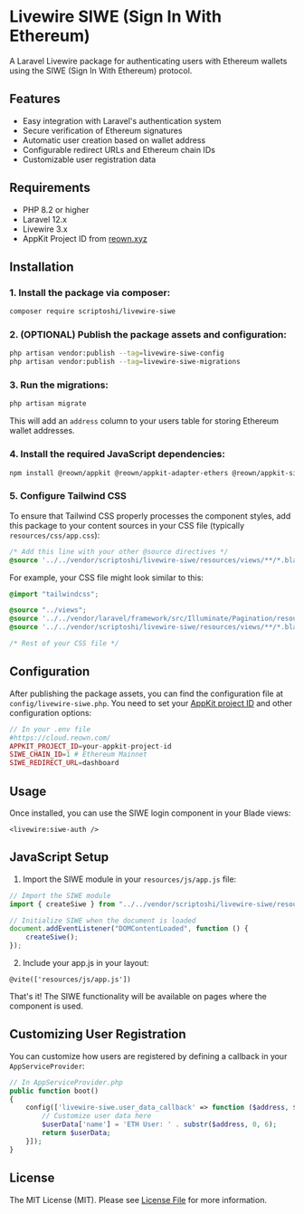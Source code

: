 # Livewire SIWE (Sign In With Ethereum)

A Laravel Livewire package for authenticating users with Ethereum wallets using the SIWE (Sign In With Ethereum) protocol.

## Features

-   Easy integration with Laravel's authentication system
-   Secure verification of Ethereum signatures
-   Automatic user creation based on wallet address
-   Configurable redirect URLs and Ethereum chain IDs
-   Customizable user registration data

## Requirements

-   PHP 8.2 or higher
-   Laravel 12.x
-   Livewire 3.x
-   AppKit Project ID from [reown.xyz](https://reown.xyz)

## Installation

### 1. Install the package via composer:

```bash
composer require scriptoshi/livewire-siwe
```

### 2. (OPTIONAL) Publish the package assets and configuration:

```bash
php artisan vendor:publish --tag=livewire-siwe-config
php artisan vendor:publish --tag=livewire-siwe-migrations
```

### 3. Run the migrations:

```bash
php artisan migrate
```

This will add an `address` column to your users table for storing Ethereum wallet addresses.

### 4. Install the required JavaScript dependencies:

```bash
npm install @reown/appkit @reown/appkit-adapter-ethers @reown/appkit-siwe
```

### 5. Configure Tailwind CSS

To ensure that Tailwind CSS properly processes the component styles, add this package to your content sources in your CSS file (typically `resources/css/app.css`):

```css
/* Add this line with your other @source directives */
@source '../../vendor/scriptoshi/livewire-siwe/resources/views/**/*.blade.php';
```

For example, your CSS file might look similar to this:

```css
@import "tailwindcss";

@source "../views";
@source '../../vendor/laravel/framework/src/Illuminate/Pagination/resources/views/*.blade.php';
@source '../../vendor/scriptoshi/livewire-siwe/resources/views/**/*.blade.php';

/* Rest of your CSS file */
```

## Configuration

After publishing the package assets, you can find the configuration file at `config/livewire-siwe.php`. You need to set your [AppKit project ID](https://cloud.reown.com/) and other configuration options:

```php
// In your .env file
#https://cloud.reown.com/
APPKIT_PROJECT_ID=your-appkit-project-id
SIWE_CHAIN_ID=1 # Ethereum Mainnet
SIWE_REDIRECT_URL=dashboard
```

## Usage

Once installed, you can use the SIWE login component in your Blade views:

```blade
<livewire:siwe-auth />
```

## JavaScript Setup

1. Import the SIWE module in your `resources/js/app.js` file:

```javascript
// Import the SIWE module
import { createSiwe } from "../../vendor/scriptoshi/livewire-siwe/resources/js/siwe.js";

// Initialize SIWE when the document is loaded
document.addEventListener("DOMContentLoaded", function () {
    createSiwe();
});
```

2. Include your app.js in your layout:

```blade
@vite(['resources/js/app.js'])
```

That's it! The SIWE functionality will be available on pages where the component is used.

## Customizing User Registration

You can customize how users are registered by defining a callback in your `AppServiceProvider`:

```php
// In AppServiceProvider.php
public function boot()
{
    config(['livewire-siwe.user_data_callback' => function ($address, $userData) {
        // Customize user data here
        $userData['name'] = 'ETH User: ' . substr($address, 0, 6);
        return $userData;
    }]);
}
```

## License

The MIT License (MIT). Please see [License File](LICENSE.md) for more information.
